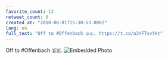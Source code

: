 ```yaml
---
favorite_count: 13
retweet_count: 0
created_at: "2018-06-01T15:30:53.000Z"
lang: en
full_text: "Off to #Offenbach 🇩🇪. https://t.co/u3YFTsvYHt"
---
```


Off to #Offenbach 🇩🇪.
![Embedded Photo](https://twitter-media-coderbyheart.s3.eu-north-1.amazonaws.com/1002573203812864000-DenbABaXUAIEZ1h.jpg)
